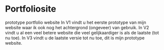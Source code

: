 # Portfoliosite
prototype portfolio website
In V1 vindt u het eerste prototype van mijn website waar ik ook nog het achtergrond (ongeveer) van gebruik.
In V2 vindt u al een veel betere website die veel gelijkaardiger is als de laatste (tot nu toe).
In V3 vindt u de laatste versie tot nu toe, dit is mijn prototype website.
